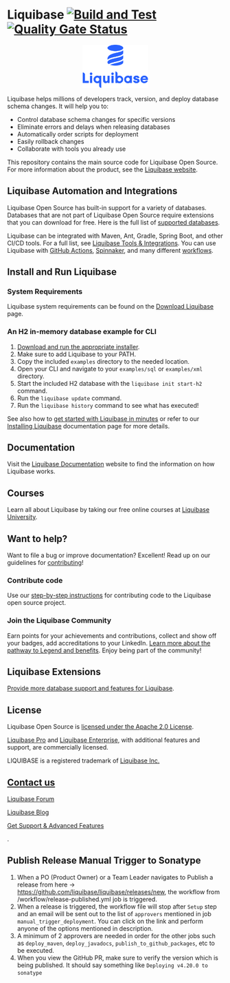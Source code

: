 # Liquibase [![Build and Test](https://github.com/liquibase/liquibase/actions/workflows/build.yml/badge.svg)](https://github.com/liquibase/liquibase/actions/workflows/build.yml) [![Quality Gate Status](https://sonarcloud.io/api/project_badges/measure?project=liquibase&metric=alert_status)](https://sonarcloud.io/summary/new_code?id=liquibase)
<p align="center"><img src="https://github.com/liquibase/liquibase/blob/master/Liquibase.png" width="30%" height="30%"></p>

Liquibase helps millions of developers track, version, and deploy database schema changes. It will help you to:
- Control database schema changes for specific versions
- Eliminate errors and delays when releasing databases
- Automatically order scripts for deployment
- Easily rollback changes
- Collaborate with tools you already use

This repository contains the main source code for Liquibase Open Source. For more information about the product, see the [Liquibase website](https://www.liquibase.com/).

## Liquibase Automation and Integrations

Liquibase Open Source has built-in support for a variety of databases. Databases that are not part of Liquibase Open Source require extensions that you can download for free. Here is the full list of [supported databases](https://www.liquibase.com/supported-databases).

Liquibase can be integrated with Maven, Ant, Gradle, Spring Boot, and other CI/CD tools. For a full list, see [Liquibase Tools & Integrations](https://docs.liquibase.com/tools-integrations/home.html). You can use Liquibase with [GitHub Actions](https://github.com/liquibase/liquibase-github-action-example), [Spinnaker](https://github.com/liquibase/liquibase-spinnaker-plugin), and many different [workflows](https://docs.liquibase.com/workflows/home.html).


## Install and Run Liquibase

### System Requirements
Liquibase system requirements can be found on the [Download Liquibase](https://www.liquibase.com/download) page.

### An H2 in-memory database example for CLI
1. [Download and run the appropriate installer](https://www.liquibase.com/download). 
2. Make sure to add Liquibase to your PATH.
3. Copy the included `examples` directory to the needed location.
4. Open your CLI and navigate to your `examples/sql` or `examples/xml` directory.
5. Start the included H2 database with the `liquibase init start-h2` command.
6. Run the `liquibase update` command.
7. Run the `liquibase history` command to see what has executed!

See also how to [get started with Liquibase in minutes](https://www.liquibase.org/get-started/quickstart) or refer to our [Installing Liquibase](https://docs.liquibase.com/install/home.html) documentation page for more details.

## Documentation

Visit the [Liquibase Documentation](https://docs.liquibase.com/home.html) website to find the information on how Liquibase works.

## Courses

Learn all about Liquibase by taking our free online courses at [Liquibase University](https://learn.liquibase.com/).

## Want to help?

Want to file a bug or improve documentation? Excellent! Read up on our guidelines for [contributing](https://www.liquibase.org/community/index.html)!

### Contribute code 

Use our [step-by-step instructions](https://www.liquibase.org/community/contribute/code) for contributing code to the Liquibase open source project. 

### Join the Liquibase Community

Earn points for your achievements and contributions, collect and show off your badges, add accreditations to your LinkedIn. [Learn more about the pathway to Legend and benefits](https://www.liquibase.org/community/liquibase-legends). Enjoy being part of the community!

## Liquibase Extensions

[Provide more database support and features for Liquibase](https://www.liquibase.org/extensions).

## License

Liquibase Open Source is [licensed under the Apache 2.0 License](https://github.com/liquibase/liquibase/blob/master/LICENSE.txt).

[Liquibase Pro](https://www.liquibase.com/products/pro) and [Liquibase Enterprise](https://www.liquibase.com/products/enterprise), with additional features and support, are commercially licensed.

LIQUIBASE is a registered trademark of [Liquibase Inc.](https://www.liquibase.com/company)

## [Contact us](https://www.liquibase.org/contact)

[Liquibase Forum](https://forum.liquibase.org/) 

[Liquibase Blog](https://www.liquibase.com/blog)

[Get Support & Advanced Features](https://liquibase.com/pricing)

.

## Publish Release Manual Trigger to Sonatype 

1. When a PO (Product Owner) or a Team Leader navigates to Publish a release from here -> https://github.com/liquibase/liquibase/releases/new, the workflow from /workflow/release-published.yml job is triggered. 
2. When a release is triggered, the workflow file will stop after `Setup` step and an email will be sent out to the list of `approvers` mentioned in job `manual_trigger_deployment`. You can click on the link and perform anyone of the options mentioned in description. 
3. A minimum of 2 approvers are needed in order for the other jobs such as `deploy_maven`, `deploy_javadocs`, `publish_to_github_packages`, etc to be executed.
4. When you view the GitHub PR, make sure to verify the version which is being published. It should say something like `Deploying v4.20.0 to sonatype`

